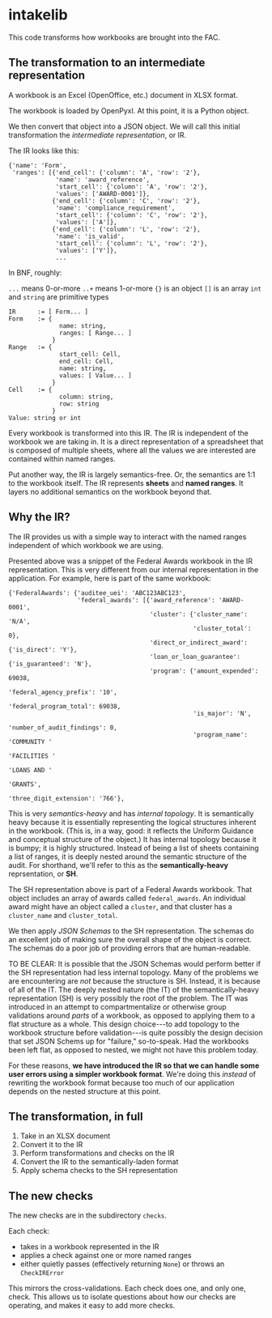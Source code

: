 # intakelib

This code transforms how workbooks are brought into the FAC.

## The transformation to an intermediate representation

A workbook is an Excel (OpenOffice, etc.) document in XLSX format.

The workbook is loaded by OpenPyxl. At this point, it is a Python object.

We then convert that object into a JSON object. We will call this initial transformation the *intermediate representation*, or IR. 

The IR looks like this:

```
{'name': 'Form',
 'ranges': [{'end_cell': {'column': 'A', 'row': '2'},
             'name': 'award_reference',
             'start_cell': {'column': 'A', 'row': '2'},
             'values': ['AWARD-0001']},
            {'end_cell': {'column': 'C', 'row': '2'},
             'name': 'compliance_requirement',
             'start_cell': {'column': 'C', 'row': '2'},
             'values': ['A']},
            {'end_cell': {'column': 'L', 'row': '2'},
             'name': 'is_valid',
             'start_cell': {'column': 'L', 'row': '2'},
             'values': ['Y']},
             ...
```

In BNF, roughly:

`...` means 0-or-more
`..+` means 1-or-more
`{}` is an object
`[]` is an array
`int` and `string` are primitive types

```
IR      := [ Form... ]
Form    := { 
              name: string,
              ranges: [ Range... ]
            }
Range   := { 
              start_cell: Cell, 
              end_cell: Cell, 
              name: string, 
              values: [ Value... ]
            }
Cell    := { 
              column: string, 
              row: string 
            }
Value: string or int
```

Every workbook is transformed into this IR. The IR is independent of the workbook we are taking in. It is a direct representation of a spreadsheet that is composed of multiple sheets, where all the values we are interested are contained within named ranges.

Put another way, the IR is largely semantics-free. Or, the semantics are 1:1 to the workbook itself. The IR represents **sheets** and **named ranges**. It layers no additional semantics on the workbook beyond that.


## Why the IR?

The IR provides us with a simple way to interact with the named ranges independent of which workbook we are using. 

Presented above was a snippet of the Federal Awards workbook in the IR representation. This is very different from our internal representation in the application. For example, here is part of the same workbook:

```
{'FederalAwards': {'auditee_uei': 'ABC123ABC123',
                   'federal_awards': [{'award_reference': 'AWARD-0001',
                                       'cluster': {'cluster_name': 'N/A',
                                                   'cluster_total': 0},
                                       'direct_or_indirect_award': {'is_direct': 'Y'},
                                       'loan_or_loan_guarantee': {'is_guaranteed': 'N'},
                                       'program': {'amount_expended': 69038,
                                                   'federal_agency_prefix': '10',
                                                   'federal_program_total': 69038,
                                                   'is_major': 'N',
                                                   'number_of_audit_findings': 0,
                                                   'program_name': 'COMMUNITY '
                                                                   'FACILITIES '
                                                                   'LOANS AND '
                                                                   'GRANTS',
                                                   'three_digit_extension': '766'},
```

This is very *semantics-heavy* and has *internal topology*. It is semantically heavy because it is essentially representing the logical structures inherent in the workbook. (This is, in a way, good: it reflects the Uniform Guidance and conceptual structure of the object.) It has internal topology because it is bumpy; it is highly structured. Instead of being a list of sheets containing a list of ranges, it is deeply nested around the semantic structure of the audit. For shorthand, we'll refer to this as the **semantically-heavy** reprsentation, or **SH**.

The SH representation above is part of a Federal Awards workbook. That object includes an array of awards called `federal_awards`. An individual award might have an object called a `cluster`, and that cluster has a `cluster_name` and `cluster_total`. 

We then apply *JSON Schemas* to the SH representation. The schemas do an excellent job of making sure the overall shape of the object is correct. The schemas do a poor job of providing errors that are human-readable.

TO BE CLEAR: It is possible that the JSON Schemas would perform better if the SH representation had less internal topology. Many of the problems we are encountering are *not* because the structure is SH. Instead, it is because of all of the IT. The deeply nested nature (the IT) of the semantically-heavy representation (SH) is very possibly the root of the problem. The IT was introduced in an attempt to compartmentalize or otherwise group validations around *parts* of a workbook, as opposed to applying them to a flat structure as a whole. This design choice---to add topology to the workbook structure before validation---is quite possibly the design decision that set JSON Schems up for "failure," so-to-speak. Had the workbooks been left flat, as opposed to nested, we might not have this problem today.

For these reasons, **we have introduced the IR so that we can handle some user errors using a simpler workbook format**. We're doing this *instead* of rewriting the workbook format because too much of our application depends on the nested structure at this point.

## The transformation, in full

1. Take in an XLSX document
2. Convert it to the IR
3. Perform transformations and checks on the IR
4. Convert the IR to the semantically-laden format
5. Apply schema checks to the SH representation

## The new checks

The new checks are in the subdirectory `checks`. 

Each check: 

* takes in a workbook represented in the IR
* applies a check against one or more named ranges
* either quietly passes (effectively returning `None`) or throws an `CheckIRError`

This mirrors the cross-validations. Each check does one, and only one, check. This allows us to isolate questions about how our checks are operating, and makes it easy to add more checks.


